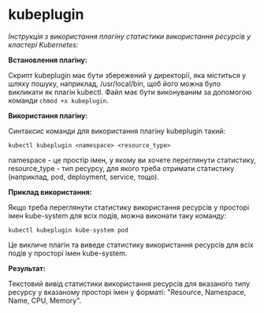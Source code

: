 # kubeplugin

*Інструкція з використання плагіну статистики використання ресурсів у кластері Kubernetes:*

**Встановлення плагіну:**

Скрипт kubeplugin має бути збережений у директорії, яка міститься у шляху пошуку, наприклад, /usr/local/bin, щоб його можна було викликати як плагін kubectl. Файл має бути виконуваним за допомогою команди `chmod +x kubeplugin`.

**Використання плагіну:**

Синтаксис команди для використання плагіну kubeplugin такий:

`kubectl kubeplugin <namespace> <resource_type>`

namespace - це простір імен, у якому ви хочете переглянути статистику, resource_type - тип ресурсу, для якого треба отримати статистику (наприклад, pod, deployment, service, тощо).

**Приклад використання:**

Якщо треба переглянути статистику використання ресурсів у просторі імен kube-system для всіх подів, можна виконати таку команду:

`kubectl kubeplugin kube-system pod`

Це викличе плагін та виведе статистику використання ресурсів для всіх подів у просторі імен kube-system.

**Результат:**

Текстовий вивід статистики використання ресурсів для вказаного типу ресурсу у вказаному просторі імен у форматі: "Resource, Namespace, Name, CPU, Memory".
